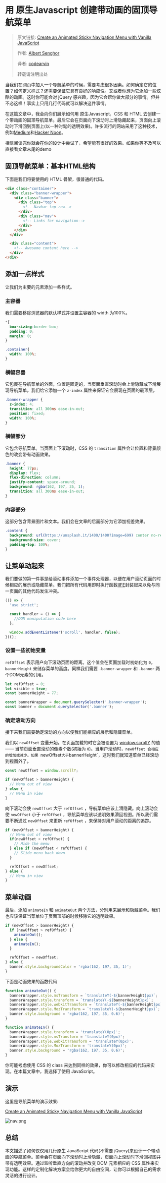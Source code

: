 # 用 原生Javascript 创建带动画的固顶导航菜单

> 原文链接: [Create an Animated Sticky Navigation Menu with Vanilla JavaScript](https://www.sitepoint.com/animated-sticky-navigation-menu-javascript/)
>
>作者: [Albert Senghor](https://www.sitepoint.com/author/asenghor/)
>
>译者: [codearvin](https://codearvin.github.io)
>
>转载请注明出处

当我们在网页中加入一个导航菜单的时候，需要考虑很多因素。如何确定它的位置？如何定义样式？还需要保证它具有良好的响应性。又或者你想为它添加一些炫酷的动画。这时你可能会对 jQuery 感兴趣，因为它会帮你做大部分的事情。但并不必这样！事实上只用几行代码就可以解决这件事情。

在这篇文章中，我会向你们展示如何用 原生Javascript，CSS 和 HTML 去创建一个带动画的固顶导航菜单。最后它会在页面向下滚动时上滑隐藏起来，页面向上滚动时下滑回到页面上(以一种时髦的透明效果)。许多流行的网站采用了这种技术，例如[Medium](https://medium.com/sitepoint/what-is-the-best-book-for-learning-javascript-973de4e2ef9e)和[Hacker Noon](https://hackernoon.com/how-to-build-a-todo-app-using-react-redux-and-webpack-1aa99dc2f45c)。

相信阅读完你就会在你的设计中尝试了，希望能有很好的效果。如果你等不及可以直接看文章末尾的demo

## 固顶导航菜单：基本HTML结构

下面是我们将要使用的 HTML 骨架，很普通的代码。

```html
<div class="container">
  <div class="banner-wrapper">
    <div class="banner">
      <div class="top">
        <!-- Navbar top row-->
      </div>
      <div class="nav">
        <!-- Links for navigation-->
      </div>
    </div>
  </div>

  <div class="content">
    <!-- Awesome content here -->
  </div>
</div>
```

## 添加一点样式

让我们为主要的元素添加一些样式。

### 主容器

我们需要移除浏览器的默认样式并设置主容器的 width 为100%。

```css
*{
  box-sizing:border-box;
  padding: 0;
  margin: 0;
}

.container{
  width: 100%;
}
```

### 横幅容器

它包裹在导航菜单的外面，位置是固定的，当页面垂直滚动时会上滑隐藏或下滑展现导航菜单。我们给它添加一个  `z-index` 属性来保证它会展现在页面的最顶层。

```css
.banner-wrapper {
  z-index: 4;
  transition: all 300ms ease-in-out;
  position: fixed;
  width: 100%;
}
```

### 横幅部分

它包含导航菜单。当页面上下滚动时，CSS 的 `transition` 属性会让位置和背景颜色的改变带有动画效果。

```css
.banner {
  height: 77px;
  display: flex;
  flex-direction: column;
  justify-content: space-around;
  background: rgba(162, 197, 35, 1);
  transition: all 300ms ease-in-out;
}
```

### 内容部分

这部分包含背景图片和文本。我们会在文章的后面部分为它添加视差效果。

```css
.content {
  background: url(https://unsplash.it/1400/1400?image=699) center no-repeat;
  background-size: cover;
  padding-top: 100%;
}
```

## 让菜单动起来

我们要做的第一件事是给滚动事件添加一个事件处理器，以便在用户滚动页面的时候相应的展示或隐藏菜单。我们把所有代码用即时执行函数[IIFE](https://www.sitepoint.com/demystifying-javascript-closures-callbacks-iifes/#immediately-invoked-function-expressions-iifes)封装起来以免与同一页面的其他代码发生冲突。

```javascript
(() => {
  'use strict';

  const handler = () => {
    //DOM manipulation code here
  };

  window.addEventListener('scroll', handler, false);
})();
```

### 设置一些初始变量

`refOffset` 表示用户向下滚动页面的距离。这个值会在页面加载时初始化为 `0`。`bannerHeight` 来储存菜单的高度。同样我们需要 `.banner-wrapper` 和 `.banner` 两个DOM元素的引用。

```javascript
let refOffset = 0;
let visible = true;
const bannerHeight = 77;

const bannerWrapper = document.querySelector('.banner-wrapper');
const banner = document.querySelector('.banner');
```

### 确定滚动方向

接下来我们需要确定滚动的方向以便我们能相应的展示和隐藏菜单。

我们以 `newOffset` 变量开始。在页面加载的时它会被设置为 [window.scrollY](https://developer.mozilla.org/en-US/docs/Web/API/Window/scrollY) 的值 —— 当前页面垂直滚动的像素个数(初始为 `0`)。当用户滚动时，`newOffset 会相应的增加或减少。如果 `newOffset` 大于 `bannerHeight`，这时我们就知道菜单已经滚动到视图外了。

```javascript
const newOffset = window.scrollY;

if (newOffset > bannerHeight) {
  // Menu out of view
} else {
  // Menu in view
}
```

向下滚动会使 `newOffset` 大于 `refOffset` ，导航菜单应该上滑隐藏。向上滚动会使 `newOffset` 小于 `refOffset` ，导航菜单应该以透明效果滑回视图。所以我们需要不断通过 `newOffset` 来更新 `refOffset` ，来保持对用户滚动的距离的追踪。

```javascript
if (newOffset > bannerHeight) {
  // Menu out of view
  if(newOffset > refOffset) {
    // Hide the menu
  } else if (newOffset < refOffset) {
    // Slide menu back down
  }

  refOffset = newOffset;
} else {
  // Menu in view
}
```

## 菜单动画

最后，添加 `animateIn` 和 `animateOut` 两个方法，分别用来展示和隐藏菜单。我们也应该保证当菜单位于页面顶部的时候移除它的透明效果。

```javascript
if (newOffset > bannerHeight) {
  if (newOffset > refOffset) {
    animateOut();
  } else {
    animateIn();
  }

  refOffset = newOffset;
} else {
  banner.style.backgroundColor = 'rgba(162, 197, 35, 1)';
}
```

下面是动画效果的函数代码

```javascript
function animateOut() {
  bannerWrapper.style.msTransform = `translateY(-${bannerHeight}px)`;
  bannerWrapper.style.transform = `translateY(-${bannerHeight}px)`;
  bannerWrapper.style.webkitTransform = `translateY(-${bannerHeight}px)`;
  bannerWrapper.style.MozTransform = `translateY(-${bannerHeight}px)`;
  banner.style.background = 'rgba(162, 197, 35, 0.6)';
}

function animateIn() {
  bannerWrapper.style.transform = 'translateY(0px)';
  bannerWrapper.style.msTransform = 'translateY(0px)';
  bannerWrapper.style.webkitTransform = 'translateY(0px)';
  bannerWrapper.style.MozTransform = 'translateY(0px)';
  banner.style.background = 'rgba(162, 197, 35, 0.6)';
}
```

你可能考虑使用 CSS 的 class 来达到同样的效果，你可以修改相应的代码来实现。在本篇文章中，我选择了使用 JavaScript。

## 演示

这里是导航菜单的演示效果:

[Create an Animated Sticky Navigation Menu with Vanilla JavaScript](http://codepen.io/SitePoint/pen/ZKJVdw/)

![nav.png](https://ooo.0o0.ooo/2017/05/09/5911cd339cbe9.png)

## 总结

本文描述了如何仅仅用几行原生 JavaScript 代码(不需要 jQuery)来设计一个带动画的导航菜单。菜单会在页面向下滚动时上滑隐藏，页面向上滚动时下滑回视图并带有透明效果。通过监听垂直方向的滚动并改变 DOM 元素相应的 CSS 属性来实现功能。这样的定制化解决方案会给你更大的自由空间，让你可以根据自己的需求灵活的进行设计。
